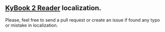 ## [KyBook 2 Reader](https://itunes.apple.com/ru/app/kybook-2-reader-for-epub-fb2/id1018584176) localization.

Please, feel free to send a pull request or create an issue if found any typo or mistake in localization.
